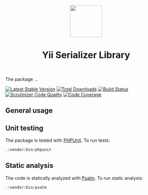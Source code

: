 <p align="center">
    <a href="https://github.com/yiisoft" target="_blank">
        <img src="https://avatars0.githubusercontent.com/u/993323" height="100px">
    </a>
    <h1 align="center">Yii Serializer Library</h1>
    <br>
</p>

The package ...

[![Latest Stable Version](https://poser.pugx.org/yiisoft/serializer/v/stable.png)](https://packagist.org/packages/yiisoft/serializer)
[![Total Downloads](https://poser.pugx.org/yiisoft/serializer/downloads.png)](https://packagist.org/packages/yiisoft/serializer)
[![Build Status](https://travis-ci.com/yiisoft/serializer.svg?branch=master)](https://travis-ci.com/yiisoft/serializer)
[![Scrutinizer Code Quality](https://scrutinizer-ci.com/g/yiisoft/serializer/badges/quality-score.png?b=master)](https://scrutinizer-ci.com/g/yiisoft/serializer/?branch=master)
[![Code Coverage](https://scrutinizer-ci.com/g/yiisoft/serializer/badges/coverage.png?b=master)](https://scrutinizer-ci.com/g/yiisoft/serializer/?branch=master)

## General usage

## Unit testing

The package is tested with [PHPUnit](https://phpunit.de/). To run tests:

```php
./vendor/bin/phpunit
```

## Static analysis

The code is statically analyzed with [Psalm](https://psalm.dev/). To run static analysis:

```php
./vendor/bin/psalm
```

